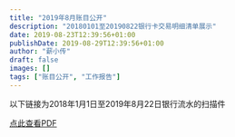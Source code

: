 ```yaml
---
title: "2019年8月账目公开"
description: "20180101至20190822银行卡交易明细清单展示"
date: 2019-08-23T12:39:56+01:00
publishDate: 2019-08-29T12:39:56+01:00
author: "薪小传"
draft: false
images: []
tags: ["账目公开", "工作报告"]
---
```

以下链接为2018年1月1日至2019年8月22日银行流水的扫描件


[点此查看PDF](/statements/009.pdf)
